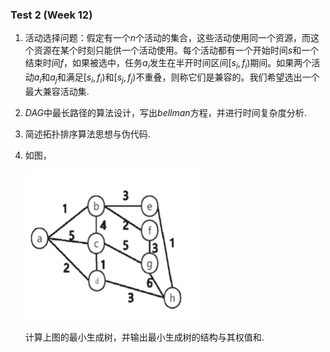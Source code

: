 ### Test 2 (Week 12)

1. 活动选择问题：假定有一个$n$个活动的集合，这些活动使用同一个资源，而这个资源在某个时刻只能供一个活动使用。每个活动都有一个开始时间$s$和一个结束时间$f$，如果被选中，任务$a_i$发生在半开时间区间$[s_i,f_i)$期间。如果两个活动$a_i$和$a_j$和满足$[s_i,f_i)$和$[s_j,f_j)$不重叠，则称它们是兼容的。我们希望选出一个最大兼容活动集.


2. $DAG$中最长路径的算法设计，写出$bellman$方程，并进行时间复杂度分析.

3. 简述拓扑排序算法思想与伪代码.


4. 如图，

   <img src="img/image-20230503234230727.jpg" alt="image-20230503234230727" style="zoom:50%;" />

   计算上图的最小生成树，并输出最小生成树的结构与其权值和.